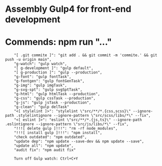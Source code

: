 # Assembly Gulp4 for front-end development

# Commends: npm run "..."

    	"[ .git commite ]": "git add . && git commit -m 'commite.' && git push -u origin main",
    	"g-watch": "gulp watch",
    	"[ g-development ]": "gulp default",
    	"[ g-production ]": "gulp --production",
    	"g-font": "gulp fontTask",
    	"g-fontgen": "gulp fontGenTask",
    	"g-img": "gulp imgTask",
    	"g-svg-spt": "gulp svgSptTask",
    	"g-html": "gulp htmlTask --production",
    	"g-css": "gulp cssTask --production",
    	"g-js": "gulp jsTask --production",
    	"g-clean": "gulp delTask"
    	"<[ stylelint ]>": "stylelint \"src/**/*.{css,scss}\" --ignore-path .stylelintignore --ignore-pattern \"src/scss/libs/*\" --fix",
    	"<[ eslint ]>": "eslint \"src/**/*.{js,ts}\" --ignore-path .eslintignore --ignore-pattern \"src/js/libs/*\" --fix",
    	"!!![ delete gulp ]!!!": "rm -rf node_modules",
    	"!!![ install gulp ]!!!": "npm install",
    	"check outdated": "npm outdated",
    	"update dep": "npm update --save-dev && npm update --save",
    	"update all": "npm update",
    	"audit fix": "npm audit fix"

    	Turn off Gulp watch: Ctrl+C+Y
